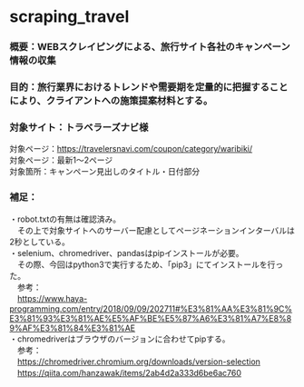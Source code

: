 # scraping_travel

### 概要：WEBスクレイピングによる、旅行サイト各社のキャンペーン情報の収集
### 目的：旅行業界におけるトレンドや需要期を定量的に把握することにより、クライアントへの施策提案材料とする。
### 対象サイト：トラベラーズナビ様
対象ページ：https://travelersnavi.com/coupon/category/waribiki/  
対象ページ：最新1〜2ページ  
対象箇所：キャンペーン見出しのタイトル・日付部分  
  
### 補足：
・robot.txtの有無は確認済み。  
　その上で対象サイトへのサーバー配慮としてページネーションインターバルは2秒としている。  
・selenium、chromedriver、pandasはpipインストールが必要。  
　その際、今回はpython3で実行するため、「pip3」にてインストールを行った。  
　参考：  
　https://www.haya-programming.com/entry/2018/09/09/202711#%E3%81%AA%E3%81%9C%E3%81%93%E3%81%AE%E5%AF%BE%E5%87%A6%E3%81%A7%E8%89%AF%E3%81%84%E3%81%AE  
・chromedriverはブラウザのバージョンに合わせてpipする。  
　参考：  
　https://chromedriver.chromium.org/downloads/version-selection  
　https://qiita.com/hanzawak/items/2ab4d2a333d6be6ac760  
 
